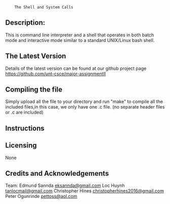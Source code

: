 		The Shell and System Calls

Description:
------------

This is command line interpreter and a shell that operates in both
batch mode and interactive mode similar to a standard UNIX/Linux
bash shell.

The Latest Version
------------------
Details of the latest version can be found at our github project
page https://github.com/unt-csce/major-assignmentII

Compiling the file
----------------------------
Simply upload all the file to your directory and run "make" to 
compile all the included files,in this case, we only have one
.c file. (no separate header files or .c are included)

Instructions
------------


Licensing
---------
None

Credits and Acknowledgements
----------------------------
Team: Edmund Sannda
	eksannda@gmail.com
      Loc Huynh
	tanlocmail@gmail.com
      Christopher Hines
	christopherhines2016@gmail.com
      Peter Ogunrinde
	pettoss@aol.com
